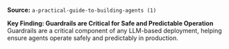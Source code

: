 **Source:** `a-practical-guide-to-building-agents (1)`

**Key Finding: Guardrails are Critical for Safe and Predictable Operation**
Guardrails are a critical component of any LLM-based deployment, helping ensure agents operate safely and predictably in production.
